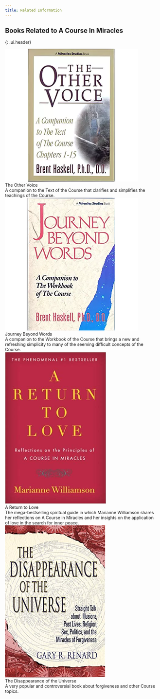 ```yaml
---
title: Related Information
---
```


## Books Related to A Course In Miracles
{: .ui.header}

<div class="ui items">
  <div class="item">
    <a href="https://www.amazon.com/Other-Voice-Companion-Chapters-Miracles-ebook/dp/B01N5I2X33/ref=sr_1_1?ie=UTF8&qid=1549087177&sr=8-1&keywords=brent+haskell" class="ui small image" data-tooltip="Found on Amazon">
      <img src="/public/img/acim/othervoice.jpg">
    </a>
    <div class="content">
      <a class="header">The Other Voice</a>
      <div class="description">
        A companion to the Text of the Course that clarifies and simplifies the teachings of the Course.
      </div>
    </div>
  </div>
  <div class="item">
    <a href="https://www.amazon.com/Journey-Beyond-Words-Companion-Workbook-ebook/dp/B01MT15WHA/ref=sr_1_2?ie=UTF8&qid=1549087177&sr=8-2&keywords=brent+haskell" class="ui small image" data-tooltip="Found on Amazon">
      <img src="/public/img/acim/journeybeyondwords.jpg">
    </a>
    <div class="content">
      <a class="header">Journey Beyond Words</a>
      <div class="description">
        A companion to the Workbook of the Course that brings a new and refreshing simplicity to many of the seeming difficult concepts of the Course.
      </div>
    </div>
  </div>
  <div class="item">
    <a href="https://www.amazon.com/gp/product/0060927488/ref=dbs_a_def_rwt_bibl_vppi_i0" class="ui small image" data-tooltip="Found on Amazon">
      <img src="/public/img/acim/returntolove.jpg">
    </a>
    <div class="content">
      <a class="header">A Return to Love</a>
      <div class="description">
        The mega-bestselling spiritual guide in which Marianne Williamson shares her reflections on A Course in Miracles and her insights on the application of love in the search for inner peace.
      </div>
    </div>
  </div>
  <div class="item">
    <a href="https://www.amazon.com/Disappearance-Universe-Straight-Illusions-Forgiveness/dp/1401905668/ref=pd_sim_14_6/146-6310242-4704353?_encoding=UTF8&pd_rd_i=1401905668&pd_rd_r=be1bea6b-26b4-11e9-b2b2-83751d0b2340&pd_rd_w=WhmzZ&pd_rd_wg=p4m9U&pf_rd_p=90485860-83e9-4fd9-b838-b28a9b7fda30&pf_rd_r=MFKE93EXN2X23660GZRE&psc=1&refRID=MFKE93EXN2X23660GZRE" class="ui small image" data-tooltip="Found on Amazon">
      <img src="/public/img/acim/disappearance.jpg">
    </a>
    <div class="content">
      <a class="header">The Disappearance of the Universe</a>
      <div class="description">
        A very popular and controversial book about forgiveness and other Course topics.
      </div>
    </div>
  </div>
</div>
